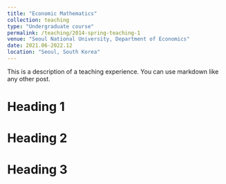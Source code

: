 ```yaml
---
title: "Economic Mathematics"
collection: teaching
type: "Undergraduate course"
permalink: /teaching/2014-spring-teaching-1
venue: "Seoul National University, Department of Economics"
date: 2021.06-2022.12
location: "Seoul, South Korea"
---
```


This is a description of a teaching experience. You can use markdown like any other post.

Heading 1
======

Heading 2
======

Heading 3
======
